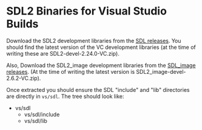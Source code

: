 # SDL2 Binaries for Visual Studio Builds

Download the SDL2 development libraries from the [SDL releases](https://github.com/libsdl-org/SDL/releases/latest). You should find the latest version of the VC development libraries (at the time of writing these are SDL2-devel-2.24.0-VC.zip).

Also, Download the SDL2_image development libraries from the [SDL_image releases](https://github.com/libsdl-org/SDL_image/releases/latest). (At the time of writing the latest version is SDL2_image-devel-2.6.2-VC.zip).

Once extracted you should ensure the SDL "include" and "lib" directories are directly in `vs/sdl`. The tree should look like:

* vs/sdl
    * vs/sdl/include
    * vs/sdl/lib
